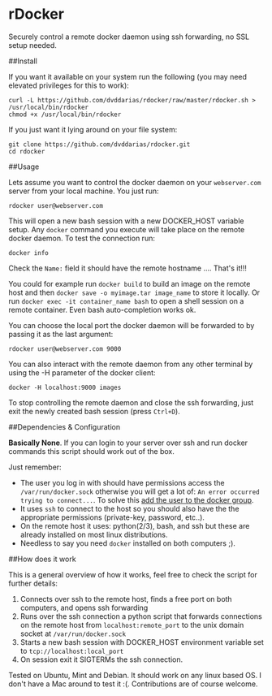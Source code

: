 # rDocker

Securely control a remote docker daemon using ssh forwarding, no SSL setup needed.

##Install

If you want it available on your system run the following (you may need elevated privileges for this to work):

    curl -L https://github.com/dvddarias/rdocker/raw/master/rdocker.sh > /usr/local/bin/rdocker
    chmod +x /usr/local/bin/rdocker

If you just want it lying around on your file system:

    git clone https://github.com/dvddarias/rdocker.git
    cd rdocker

##Usage

Lets assume you want to control the docker daemon on your `webserver.com` server from your local machine. You just run:

    rdocker user@webserver.com

This will open a new bash session with a new DOCKER_HOST variable setup. Any `docker` command you execute will take place on the remote docker daemon.
To test the connection run:

    docker info

Check the `Name:` field it should have the remote hostname .... That's it!!!

You could for example run `docker build` to build an image on the remote host and then `docker save -o myimage.tar image_name` to store it locally.
Or run `docker exec -it container_name bash` to open a shell session on a remote container. Even bash auto-completion works ok.

You can choose the local port the docker daemon will be forwarded to by passing it as the last argument:

    rdocker user@webserver.com 9000

You can also interact with the remote daemon from any other terminal by using the -H parameter of the docker client:

    docker -H localhost:9000 images

To stop controlling the remote daemon and close the ssh forwarding, just exit the newly created bash session (press `Ctrl+D`).

##Dependencies & Configuration

**Basically None**. If you can login to your server over ssh and run docker commands this script should work out of the box.

Just remember:
- The user you log in with should have permissions access the `/var/run/docker.sock` otherwise you will get a lot of: `An error occurred trying to connect...`. To solve this [add the user to the docker group](https://docs.docker.com/engine/installation/ubuntulinux/#create-a-docker-group).
- It uses `ssh` to connect to the host so you should also have the the appropriate permissions (private-key, password, etc..).
- On the remote host it uses: python(2/3), bash, and ssh but these are already installed on most linux distributions.
- Needless to say you need `docker` installed on both computers ;).

##How does it work

This is a general overview of how it works, feel free to check the script for further details:

 1. Connects over ssh to the remote host, finds a free port on both computers, and opens ssh forwarding
 2. Runs over the ssh connection a python script that forwards connections on the remote host from `localhost:remote_port` to the unix domain socket at `/var/run/docker.sock`
 3. Starts a new bash session with DOCKER_HOST environment variable set to `tcp://localhost:local_port`
 4. On session exit it SIGTERMs the ssh connection.

Tested on Ubuntu, Mint and Debian. It should work on any linux based OS. I don't have a Mac around to test it :(.
Contributions are of course welcome.




